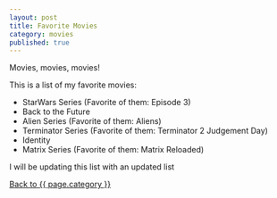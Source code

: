 ```yaml
---
layout: post
title: Favorite Movies
category: movies
published: true
---
```


Movies, movies, movies!

This is a list of my favorite movies:

- StarWars Series (Favorite of them: Episode 3)
- Back to the Future
- Alien Series (Favorite of them: Aliens)
- Terminator Series (Favorite of them: Terminator 2 Judgement Day)
- Identity
- Matrix Series (Favorite of them: Matrix Reloaded)

I will be updating this list with an updated list

<a href="{{ site.baseurl }}/{{ page.category }}">Back to {{ page.category }}</a>
